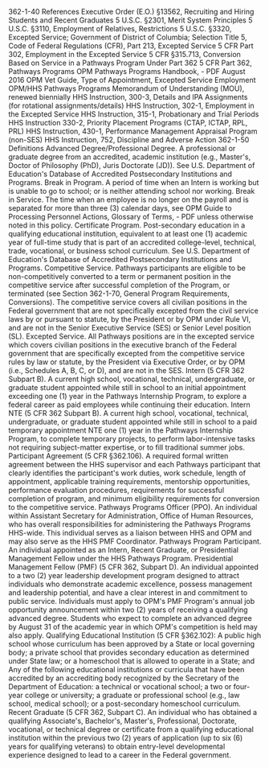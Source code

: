 362-1-40  References
Executive Order (E.O.) §13562, Recruiting and Hiring Students and Recent Graduates
5 U.S.C. §2301, Merit System Principles 
5 U.S.C. §3110, Employment of Relatives, Restrictions 
5 U.S.C. §3320, Excepted Service; Government of District of Columbia; Selection 
Title 5, Code of Federal Regulations (CFR), Part 213, Excepted Service
5 CFR Part 302, Employment in the Excepted Service
5 CFR §315.713, Conversion Based on Service in a Pathways Program Under Part 362
5 CFR Part 362, Pathways Programs
OPM Pathways Programs Handbook, - PDF August 2016
OPM Vet Guide, Type of Appointment, Excepted Service Employment
OPM/HHS Pathways Programs Memorandum of Understanding (MOU), renewed biennially
HHS Instruction, 300-3, Details and IPA Assignments (for rotational assignments/details)
HHS Instruction, 302-1, Employment in the Excepted Service
HHS Instruction, 315-1, Probationary and Trial Periods
HHS Instruction 330-2, Priority Placement Programs (CTAP, ICTAP, RPL, PRL)
HHS Instruction, 430-1, Performance Management Appraisal Program (non-SES)
HHS Instruction, 752, Discipline and Adverse Action
362-1-50  Definitions
Advanced Degree/Professional Degree. A professional or graduate degree from an accredited, academic institution (e.g., Master's, Doctor of Philosophy (PhD), Juris Doctorate (JD)). See U.S. Department of Education's Database of Accredited Postsecondary Institutions and Programs.
Break in Program. A period of time when an Intern is working but is unable to go to school; or is neither attending school nor working.
Break in Service. The time when an employee is no longer on the payroll and is separated for more than three (3) calendar days, see OPM Guide to Processing Personnel Actions, Glossary of Terms, - PDF unless otherwise noted in this policy.
Certificate Program. Post-secondary education in a qualifying educational institution, equivalent to at least one (1) academic year of full-time study that is part of an accredited college-level, technical, trade, vocational, or business school curriculum. See U.S. Department of Education's Database of Accredited Postsecondary Institutions and Programs.
Competitive Service. Pathways participants are eligible to be non-competitively converted to a term or permanent position in the competitive service after successful completion of the Program, or terminated (see Section 362-1-70, General Program Requirements, Conversions). The competitive service covers all civilian positions in the Federal government that are not specifically excepted from the civil service laws by or pursuant to statute, by the President or by OPM under Rule VI, and are not in the Senior Executive Service (SES) or Senior Level position (SL).
Excepted Service. All Pathways positions are in the excepted service which covers civilian positions in the executive branch of the Federal government that are specifically excepted from the competitive service rules by law or statute, by the President via Executive Order, or by OPM (i.e., Schedules A, B, C, or D), and are not in the SES.
Intern (5 CFR 362 Subpart B). A current high school, vocational, technical, undergraduate, or graduate student appointed while still in school to an initial appointment exceeding one (1) year in the Pathways Internship Program, to explore a federal career as paid employees while continuing their education.
Intern NTE (5 CFR 362 Subpart B). A current high school, vocational, technical, undergraduate, or graduate student appointed while still in school to a paid temporary appointment NTE one (1) year in the Pathways Internship Program, to complete temporary projects, to perform labor-intensive tasks not requiring subject-matter expertise, or to fill traditional summer jobs.
Participant Agreement (5 CFR §362.106). A required formal written agreement between the HHS supervisor and each Pathways participant that clearly identifies the participant's work duties, work schedule, length of appointment, applicable training requirements, mentorship opportunities, performance evaluation procedures, requirements for successful completion of program, and minimum eligibility requirements for conversion to the competitive service.
Pathways Programs Officer (PPO). An individual within Assistant Secretary for Administration, Office of Human Resources, who has overall responsibilities for administering the Pathways Programs HHS-wide. This individual serves as a liaison between HHS and OPM and may also serve as the HHS PMF Coordinator.
Pathways Program Participant. An individual appointed as an Intern, Recent Graduate, or Presidential Management Fellow under the HHS Pathways Program.
Presidential Management Fellow (PMF) (5 CFR 362, Subpart D). An individual appointed to a two (2) year leadership development program designed to attract individuals who demonstrate academic excellence, possess management and leadership potential, and have a clear interest in and commitment to public service. Individuals must apply to OPM's PMF Program's annual job opportunity announcement within two (2) years of receiving a qualifying advanced degree. Students who expect to complete an advanced degree by August 31 of the academic year in which OPM's competition is held may also apply.
Qualifying Educational Institution (5 CFR §362.102):
A public high school whose curriculum has been approved by a State or local governing body; a private school that provides secondary education as determined under State law; or a homeschool that is allowed to operate in a State; and
Any of the following educational institutions or curricula that have been accredited by an accrediting body recognized by the Secretary of the Department of Education: a technical or vocational school; a two or four-year college or university; a graduate or professional school (e.g., law school, medical school); or a post-secondary homeschool curriculum.
Recent Graduate (5 CFR 362, Subpart C). An individual who has obtained a qualifying Associate's, Bachelor's, Master's, Professional, Doctorate, vocational, or technical degree or certificate from a qualifying educational institution within the previous two (2) years of application (up to six (6) years for qualifying veterans) to obtain entry-level developmental experience designed to lead to a career in the Federal government.

